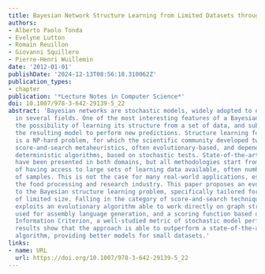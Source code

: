 ```yaml
---
title: Bayesian Network Structure Learning from Limited Datasets through Graph Evolution
authors:
- Alberto Paolo Tonda
- Evelyne Lutton
- Romain Reuillon
- Giovanni Squillero
- Pierre-Henri Wuillemin
date: '2012-01-01'
publishDate: '2024-12-13T08:56:18.310062Z'
publication_types:
- chapter
publication: '*Lecture Notes in Computer Science*'
doi: 10.1007/978-3-642-29139-5_22
abstract: 'Bayesian networks are stochastic models, widely adopted to encode knowledge
  in several fields. One of the most interesting features of a Bayesian network is
  the possibility of learning its structure from a set of data, and subsequently use
  the resulting model to perform new predictions. Structure learning for such models
  is a NP-hard problem, for which the scientific community developed two main approaches:
  score-and-search metaheuristics, often evolutionary-based, and dependency-analysis
  deterministic algorithms, based on stochastic tests. State-of-the-art solutions
  have been presented in both domains, but all methodologies start from the assumption
  of having access to large sets of learning data available, often numbering thousands
  of samples. This is not the case for many real-world applications, especially in
  the food processing and research industry. This paper proposes an evolutionary approach
  to the Bayesian structure learning problem, specifically tailored for learning sets
  of limited size. Falling in the category of score-and-search techniques, the methodology
  exploits an evolutionary algorithm able to work directly on graph structures, previously
  used for assembly language generation, and a scoring function based on the Akaike
  Information Criterion, a well-studied metric of stochastic model performance. Experimental
  results show that the approach is able to outperform a state-of-the-art dependency-analysis
  algorithm, providing better models for small datasets.'
links:
- name: URL
  url: https://doi.org/10.1007/978-3-642-29139-5_22
---
```

